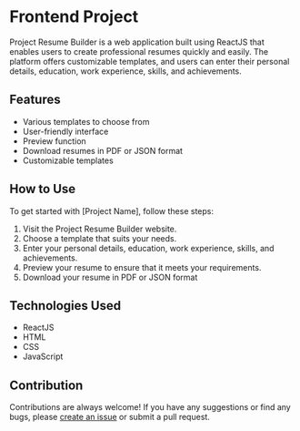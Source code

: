 
# Frontend Project
Project Resume Builder is a web application built using ReactJS that enables users to create professional resumes quickly and easily. The platform offers customizable templates, and users can enter their personal details, education, work experience, skills, and achievements.

## Features

- Various templates to choose from
- User-friendly interface
- Preview function
- Download resumes in PDF or JSON format
- Customizable templates

## How to Use

To get started with [Project Name], follow these steps:

1. Visit the Project Resume Builder website.
2. Choose a template that suits your needs.
3. Enter your personal details, education, work experience, skills, and achievements.
4. Preview your resume to ensure that it meets your requirements.
5. Download your resume in PDF or JSON format

## Technologies Used

- ReactJS
- HTML
- CSS
- JavaScript

## Contribution

Contributions are always welcome! If you have any suggestions or find any bugs, please [create an issue](https://github.com/user/repo/issues) or submit a pull request.
